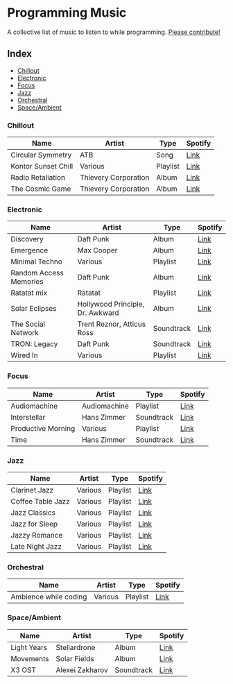 # Programming Music

A collective list of music to listen to while programming. [Please contribute!](https://github.com/mariusschulz/programming-music/blob/master/CONTRIBUTING.md)

## Index

- [Chillout](#chillout)
- [Electronic](#electronic)
- [Focus](#focus)
- [Jazz](#jazz)
- [Orchestral](#orchestral)
- [Space/Ambient](#spaceambient)

### Chillout

| Name | Artist | Type | Spotify |
|---|---|---|---|
| Circular Symmetry | ATB | Song | [Link](https://open.spotify.com/track/7CR0lIrkxYmHThUbqluw9J) |
| Kontor Sunset Chill | Various | Playlist | [Link](https://open.spotify.com/user/1124518175/playlist/3D3jROkbtVUzRdWwH7Khnw) |
| Radio Retaliation | Thievery Corporation | Album | [Link](https://open.spotify.com/album/7JK0l9nae3EcV6C1lz4LlG) |
| The Cosmic Game | Thievery Corporation | Album | [Link](https://open.spotify.com/album/3x31ejKrrjJWXGd6ftaSNu) |

### Electronic

| Name | Artist | Type | Spotify |
|---|---|---|---|
| Discovery | Daft Punk | Album | [Link](https://open.spotify.com/album/2noRn2Aes5aoNVsU6iWThc) |
| Emergence | Max Cooper | Album | [Link](https://open.spotify.com/album/26vmJ6CjPxYWYYa2B4d9my) |
| Minimal Techno | Various | Playlist | [Link](https://open.spotify.com/user/alekzanther/playlist/0B3WoheGNqol1B69LM9Y8n) |
| Random Access Memories | Daft Punk | Album | [Link](https://open.spotify.com/album/4m2880jivSbbyEGAKfITCa) |
| Ratatat mix | Ratatat | Playlist | [Link](https://open.spotify.com/user/ciroivan227/playlist/1eLgUY4BFj7f96z10womVL) |
| Solar Eclipses | Hollywood Principle, Dr. Awkward | Album | [Link](https://open.spotify.com/album/2PGeNYKwJPCfImBFA1CcC8) |
| The Social Network | Trent Reznor, Atticus Ross | Soundtrack | [Link](https://open.spotify.com/album/1ijkFiMeHopKkHyvQCWxUa) |
| TRON: Legacy | Daft Punk | Soundtrack | [Link](https://open.spotify.com/album/40EZGFRJY2R43IPiOnFelG) |
| Wired In | Various | Playlist | [Link](https://open.spotify.com/user/tomzorzhu/playlist/6FBP8geEcJX2lYnsVxfvYl) |

### Focus

| Name | Artist | Type | Spotify |
|---|---|---|---|
| Audiomachine | Audiomachine | Playlist | [Link](https://open.spotify.com/artist/5F4ObszoeVebqtc0B3XqJa) |
| Interstellar | Hans Zimmer | Soundtrack | [Link](https://open.spotify.com/album/5OVGwMCexoHavOar6v4al5)
| Productive Morning | Various | Playlist | [Link](https://open.spotify.com/user/spotify/playlist/37i9dQZF1DX6T5dWVv97mp) |
| Time | Hans Zimmer | Soundtrack | [Link](https://open.spotify.com/track/6ZFbXIJkuI1dVNWvzJzown) |

### Jazz

| Name | Artist | Type | Spotify |
|---|---|---|---|
| Clarinet Jazz | Various | Playlist | [Link](https://open.spotify.com/user/121195779/playlist/7EXxC5Z6iHbZzqiIw4uiOG) |
| Coffee Table Jazz | Various | Playlist | [Link](https://open.spotify.com/user/spotify/playlist/37i9dQZF1DWVqfgj8NZEp1) |
| Jazz Classics | Various | Playlist | [Link](https://open.spotify.com/user/spotify/playlist/37i9dQZF1DXbITWG1ZJKYt) |
| Jazz for Sleep | Various | Playlist | [Link](https://open.spotify.com/user/spotify/playlist/37i9dQZF1DXa1rZf8gLhyz) |
| Jazzy Romance | Various | Playlist | [Link](https://open.spotify.com/user/spotify/playlist/37i9dQZF1DWTbzY5gOVvKd) |
| Late Night Jazz | Various | Playlist | [Link](https://open.spotify.com/user/spotify/playlist/37i9dQZF1DX4wta20PHgwo) |

### Orchestral

| Name | Artist | Type | Spotify |
|---|---|---|---|
| Ambience while coding | Various | Playlist | [Link](https://open.spotify.com/user/resalire/playlist/3Z8uzEtTyX2qmpXX4ZXV7p) |

### Space/Ambient

| Name | Artist | Type | Spotify |
|---|---|---|---|
| Light Years | Stellardrone | Album | [Link](https://open.spotify.com/album/6uQHo7feNU73mKn8X69pwk) |
| Movements | Solar Fields | Album | [Link](https://open.spotify.com/album/26sqA3KtarBkOXvR33FNQs) |
| X3 OST | Alexei Zakharov | Soundtrack | [Link](https://open.spotify.com/artist/0V2HC7qeeg8gpoO8cs7ZZX) |
